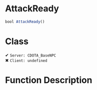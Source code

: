 # AttackReady
```js
bool AttackReady()
```
# Class
✔ `Server: CDOTA_BaseNPC`  
✖ `Client: undefined`  

# Function Description

